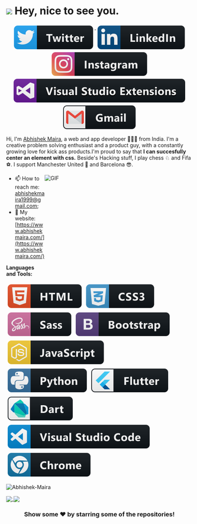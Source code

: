 <h1><img src="https://emojis.slackmojis.com/emojis/images/1531849430/4246/blob-sunglasses.gif?1531849430" width="30"/> Hey, nice to see you.</h1>

<p align="center">
  <a href="https://twitter.com/MairaAbhishek">
    <img src="https://raw.githubusercontent.com/AbhishekMaira10/AbhishekMaira10/master/Resources/twitter.svg" alt="Twitter" style="vertical-align:top; margin:4px">
  </a>     

  <a href="https://www.linkedin.com/in/abhishek-maira/">
    <img src="https://raw.githubusercontent.com/AbhishekMaira10/AbhishekMaira10/master/Resources/linkedin.svg" alt="LinkedIn" style="vertical-align:top; margin:4px">
  </a>

  <a href="https://www.instagram.com/abhishek_maira10/">
    <img src="https://raw.githubusercontent.com/AbhishekMaira10/AbhishekMaira10/master/Resources/instagram.svg" alt="Instagram" style="vertical-align:top; margin:4px">
  </a>

   <a href="https://marketplace.visualstudio.com/publishers/AbhishekMaira">
    <img src="https://raw.githubusercontent.com/AbhishekMaira10/AbhishekMaira10/master/Resources/visualStudioExtensions.svg" alt="VS Marketplace" style="vertical-align:top; margin:4px">
  </a>

   <a href="mailto:abhishekmaira1999@gmail.com">
    <img src="https://raw.githubusercontent.com/AbhishekMaira10/AbhishekMaira10/master/Resources/gmail.svg" alt="VS Marketplace" style="vertical-align:top; margin:4px">
  </a>
</p>

Hi, I'm [Abhishek Maira](https://www.abhishekmaira.com/), a web and app developer 👨🏻‍💻 from India. I'm a creative problem solving enthusiast and a product guy, with a constantly growing love for kick ass products.I'm proud to say that **I can succesfully center an element with css.** Beside's Hacking stuff, I play chess ♘ and Fifa ⚽.
I support Manchester United 👿 and Barcelona 😎.


<!-- https://media.giphy.com/media/SWoSkN6DxTszqIKEqv/giphy.gif -->
<img align="right" height="250" width="400" alt="GIF" src="https://miro.medium.com/max/1360/1*IRGHmiGsa16stedQvIaZfw.gif" />

 - 📫 How to reach me: [abhishekmaira1999@gmail.com](mailto:abhishekmaira1999@gmail.com);
 - 🔗 My website: [https://www.abhishekmaira.com/](https://www.abhishekmaira.com/)
 

**Languages and Tools:**

<p align="left">
  
  
  <img src="https://raw.githubusercontent.com/AbhishekMaira10/AbhishekMaira10/master/Resources/html.svg" alt="html5" style="vertical-align:top; margin:6px 4px">
  
  <img src="https://raw.githubusercontent.com/AbhishekMaira10/AbhishekMaira10/master/Resources/css3.svg" alt="css3" style="vertical-align:top; margin:6px 4px">
  
  <img src="https://raw.githubusercontent.com/AbhishekMaira10/AbhishekMaira10/master/Resources/sass.svg" alt="sass" style="vertical-align:top; margin:6px 4px">
  
  <img src="https://raw.githubusercontent.com/AbhishekMaira10/AbhishekMaira10/master/Resources/bootstrap.svg" alt="bootstrap" style="vertical-align:top; margin:6px 4px">
  
  <img src="https://raw.githubusercontent.com/AbhishekMaira10/AbhishekMaira10/master/Resources/js.svg" alt="js" style="vertical-align:top; margin:6px 4px">
  <br/>
  
  <img src="https://raw.githubusercontent.com/AbhishekMaira10/AbhishekMaira10/master/Resources/python.svg" alt="python" style="vertical-align:top; margin:6px 4px">

  <img src="https://raw.githubusercontent.com/AbhishekMaira10/AbhishekMaira10/master/Resources/flutter.svg" alt="flutter" style="vertical-align:top; margin:6px 4px">

  <img src="https://raw.githubusercontent.com/AbhishekMaira10/AbhishekMaira10/master/Resources/dart_colour.svg" alt="dart" style="vertical-align:top; margin:6px 4px">

  <img src="https://raw.githubusercontent.com/AbhishekMaira10/AbhishekMaira10/master/Resources/visualstudio_code.svg" alt="visualstudio code" style="vertical-align:top; margin:6px 4px">

  <img src="https://raw.githubusercontent.com/AbhishekMaira10/AbhishekMaira10/master/Resources/chrome.svg" alt="chrome" style="vertical-align:top; margin:6px 4px">
  </a>

</p>

<p align="left"> <img src="https://github-readme-stats.vercel.app/api?username=AbhishekMaira10&show_icons=true&theme=tokyonight" alt="Abhishek-Maira" /> </p>

<a href="https://github.com/AbhishekMaira10/COVID-19-Tracker">
  <img align="center" src="https://github-readme-stats.vercel.app/api/pin/?username=AbhishekMaira10&repo=COVID-19-Tracker&theme=dracula" />
</a>
<a href="https://github.com/AbhishekMaira10/deldrone">
 <img align="center" src="https://github-readme-stats.vercel.app/api/pin/?username=AbhishekMaira10&repo=deldrone&theme=dracula" />
</a>
<div align="center">

### Show some ❤️ by starring some of the repositories!
</div>
